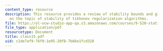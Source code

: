 ```yaml
---
content_type: resource
description: This resource provides a review of stability bounds and gives information
  on the topic of stability of tikhonov regularization algorithms.
file: https://ol-ocw-studio-app-qa.s3.amazonaws.com/courses/9-520-statistical-learning-theory-and-applications-spring-2006/c1de7af976f01e9520f87b66e1fcd328_class15.pdf
file_type: application/pdf
resourcetype: Document
title: class15.pdf
uid: c1de7af9-76f0-1e95-20f8-7b66e1fcd328
---
```

